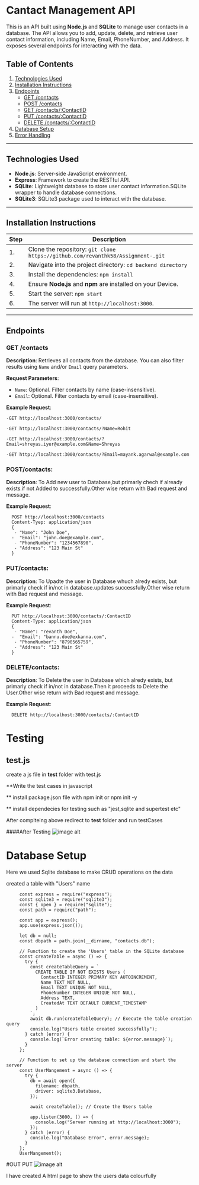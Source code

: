 # Cantact Management API

This is an API built using **Node.js** and **SQLite** to manage user contacts in a database. The API allows you to add, update, delete, and retrieve user contact information, including Name, Email, PhoneNumber, and Address. It exposes several endpoints for interacting with the data.

## Table of Contents

1. [Technologies Used](#technologies-used)
2. [Installation Instructions](#installation-instructions)
3. [Endpoints](#endpoints)
   - [GET /contacts](#get-contacts)
   - [POST /contacts](#post-contacts)
   - [GET /contacts/:ContactID](#get-contact-by-id)
   - [PUT /contacts/:ContactID](#put-contact-by-id)
   - [DELETE /contacts/:ContactID](#delete-contact-by-id)
4. [Database Setup](#database-setup)
5. [Error Handling](#error-handling)

---

## Technologies Used

- **Node.js**: Server-side JavaScript environment.
- **Express**: Framework to create the RESTful API.
- **SQLite**: Lightweight database to store user contact information.SQLite wrapper to handle database connections.
- **SQLite3**: SQLite3 package used to interact with the database.


---

## Installation Instructions

| Step | Description |
|------|-------------|
| 1.   | Clone the repository: `git clone https://github.com/revanthk58/Assignment-.git` |
| 2.   | Navigate into the project directory: `cd backend directory` |
| 3.   | Install the dependencies: `npm install` |
| 4.   | Ensure **Node.js** and **npm** are installed on your Device. |
| 5.   | Start the server: `npm start` |
| 6.   | The server will run at `http://localhost:3000`. |

---

## Endpoints

### GET /contacts

**Description**: Retrieves all contacts from the database. You can also filter results using `Name` and/or `Email` query parameters.

**Request Parameters**:
- `Name`: Optional. Filter contacts by name (case-insensitive).
- `Email`: Optional. Filter contacts by email (case-insensitive).

**Example Request**:
       
    -GET http://localhost:3000/contacts/
    
    -GET http://localhost:3000/contacts/?Name=Rohit
    
    -GET http://localhost:3000/contacts/?Email=shreyas.iyer@example.com&Name=Shreyas
    
    -GET http://localhost:3000/contacts/?Email=mayank.agarwal@example.com



    


### POST/contacts:

**Description**: To Add new user to Database,but primarly chech if already exists.if not Added to successfully.Other wise return with Bad request and message.



**Example Request**:

      POST http://localhost:3000/contacts
      Content-Tyep: application/json
      {
       - "Name": "John Doe",
      -  "Email": "john.doe@example.com",
       - "PhoneNumber": "1234567890",
       - "Address": "123 Main St" 
      }




### PUT/contacts:

**Description**: To Upadte the  user in Database whuch alredy exists, but primarly check if in/not in database.updates successfully.Other wise return with Bad request and message.

**Example Request**:

      PUT http://localhost:3000/contacts/:ContactID
      Content-Type: application/json
      {
       - "Name": "revanth Doe",
      -  "Email": "bannu.doe@exkanna.com",
       - "PhoneNumber": "8790565759",
       - "Address": "123 Main St" 
      }



### DELETE/contacts:

**Description**: To Delete the  user in Database which alredy exists, but primarly check if in/not in database.Then it proceeds to Delete the User.Other wise return with Bad request and message.

**Example Request**:

      DELETE http://localhost:3000/contacts/:ContactID



# Testing
## test.js
 create a js file in __test__ folder   with  test.js

 **Write the test cases in javascript 
 
 ** install package.json file  with npm init or npm init -y
 
 ** install dependecies for testing such as "jest,sqlite and supertest etc"

 After complteing above redirect to  __test__ folder   and  run testCases


 ####After Testing
 ![image alt](https://github.com/revanthk58/Assignment-/blob/master/Screenshot%20(5).png?raw=true)



 # Database Setup

 Here we used Sqlite database to  make CRUD operations on the data 

 created a table with "Users" name
         
         const express = require("express");
         const sqlite3 = require("sqlite3");
         const { open } = require("sqlite");
         const path = require("path");
         
         const app = express();
         app.use(express.json());
         
         let db = null;
         const dbpath = path.join(__dirname, "contacts.db");
         
         // Function to create the 'Users' table in the SQLite database
         const createTable = async () => {
           try {
             const createTableQuery = `
               CREATE TABLE IF NOT EXISTS Users (
                 ContactID INTEGER PRIMARY KEY AUTOINCREMENT,
                 Name TEXT NOT NULL,
                 Email TEXT UNIQUE NOT NULL,
                 PhoneNumber INTEGER UNIQUE NOT NULL,
                 Address TEXT,
                 CreatedAt TEXT DEFAULT CURRENT_TIMESTAMP
               )
             `;
             await db.run(createTableQuery); // Execute the table creation query
             console.log("Users table created successfully");
           } catch (error) {
             console.log(`Error creating table: ${error.message}`);
           }
         };
         
         // Function to set up the database connection and start the server
         const UserMangement = async () => {
           try {
             db = await open({
               filename: dbpath,
               driver: sqlite3.Database,
             });
         
             await createTable(); // Create the Users table
         
             app.listen(3000, () => {
               console.log("Server running at http://localhost:3000");
             });
           } catch (error) {
             console.log("Database Error", error.message);
           }
         };
         UserMangement();







#OUT PUT 
 ![image alt](https://github.com/revanthk58/Assignment-/blob/master/Screenshot%20(6).png?raw=true)


 I have created A html page to show the users data colourfully
 
